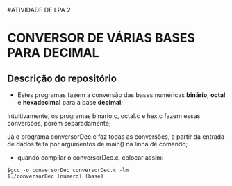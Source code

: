 #ATIVIDADE DE LPA 2<h3>

CONVERSOR DE VÁRIAS BASES PARA DECIMAL
============

Descrição do repositório
----------

- Estes programas fazem a conversão das bases numéricas **binário**, **octal** e **hexadecimal** para a base **decimal**;


Intuitivamente, os programas binario.c, octal.c e hex.c fazem essas conversões, porém separadamente;


Já o programa conversorDec.c faz todas as conversões, a partir da entrada de dados feita por argumentos de main() na linha de comando;

- quando compilar o conversorDec.c, colocar assim:

```
$gcc -o conversorDec conversorDec.c -lm
$./conversorDec (numero) (base) 
```
